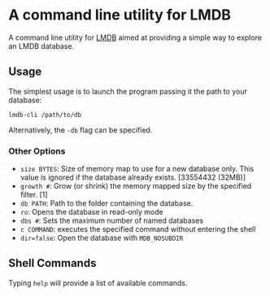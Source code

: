 # A command line utility for LMDB

A command line utility for [LMDB](http://symas.com/mdb/) aimed at providing a simple way to explore an LMDB database.

## Usage

The simplest usage is to launch the program passing it the path to your database:

```
lmdb-cli /path/to/db
```

Alternatively, the `-db` flag can be specified.

### Other Options

- `size BYTES`: Size of memory map to use for a new database only. This value is ignored if the database already exists. [33554432 (32MB)]
- `growth #`: Grow (or shrink) the memory mapped size by the specified filter. [1]
- `db PATH`: Path to the folder containing the database.
- `ro`: Opens the database in read-only mode
- `dbs #`: Sets the maximum number of named databases
- `c COMMAND`: executes the specified command without entering the shell
- `dir=false`: Open the database with `MDB_NOSUBDIR`

## Shell Commands

Typing `help` will provide a list of available commands.
